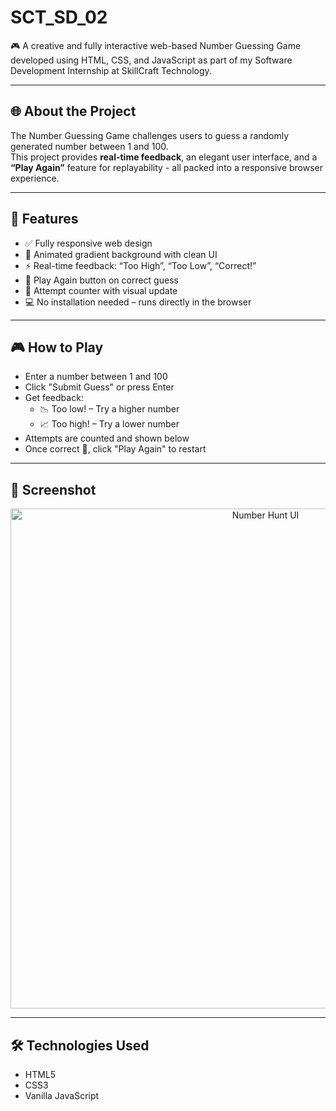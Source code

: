# SCT_SD_02
🎮 A creative and fully interactive web-based Number Guessing Game developed using HTML, CSS, and JavaScript as part of my Software Development Internship at SkillCraft Technology.

---

## 🌐 About the Project

The Number Guessing Game challenges users to guess a randomly generated number between 1 and 100.  
This project provides **real-time feedback**, an elegant user interface, and a **“Play Again”** feature for replayability - all packed into a responsive browser experience.

---

## 🚀 Features

- ✅ Fully responsive web design
- 🎨 Animated gradient background with clean UI
- ⚡ Real-time feedback: “Too High”, “Too Low”, “Correct!”
- 🔁 Play Again button on correct guess
- 🧠 Attempt counter with visual update
- 💻 No installation needed – runs directly in the browser

---

## 🎮 How to Play

- Enter a number between 1 and 100
- Click "Submit Guess" or press Enter
- Get feedback:
  - 📉 Too low! – Try a higher number
  - 📈 Too high! – Try a lower number
- Attempts are counted and shown below
- Once correct 🎉, click "Play Again" to restart

---

## 📸 Screenshot

<p align="center">
  <img src="assets/Screenshot%202025-07-25%20120505.png" alt="Number Hunt UI" width="800"/>
</p>

---

## 🛠️ Technologies Used

- HTML5
- CSS3
- Vanilla JavaScript


